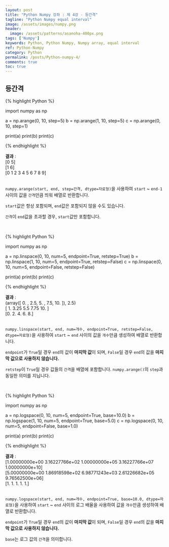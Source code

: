 ```yaml
---
layout: post
title: "Python Numpy 강좌 : 제 4강 - 등간격"
tagline: "Python Numpy equal interval"
image: /assets/images/numpy.png
header:
  image: /assets/patterns/asanoha-400px.png
tags: ['Numpy']
keywords: Python, Python Numpy, Numpy array, equal interval
ref: Python-Numpy
category: Python
permalink: /posts/Python-numpy-4/
comments: true
toc: true
---
```


## 등간격

{% highlight Python %}

import numpy as np

a = np.arange(0, 10, step=5)
b = np.arange(1, 10, step=5)
c = np.arange(0, 10, step=1)

print(a)
print(b)
print(c)

{% endhighlight %}

**결과**
:    
[0 5]<br>
[1 6]<br>
[0 1 2 3 4 5 6 7 8 9]<br>
<br>

`numpy.arange(start, end, step=간격, dtype=자료형)`을 사용하여 `start` ~ `end-1` 사이의 값을 `간격`만큼 띄워 배열로 반환합니다.

`start`값은 항상 포함되며, `end`값은 포함되지 않을 수도 있습니다.

`간격`이 `end`값을 초과할 경우, `start`값만 포함합니다.

<br>

{% highlight Python %}

import numpy as np

a = np.linspace(0, 10, num=5, endpoint=True, retstep=True)
b = np.linspace(1, 10, num=5, endpoint=True, retstep=False)
c = np.linspace(0, 10, num=5, endpoint=False, retstep=False)

print(a)
print(b)
print(c)

{% endhighlight %}

**결과**
:    
(array([ 0. ,  2.5,  5. ,  7.5, 10. ]), 2.5)<br>
[ 1.    3.25  5.5   7.75 10.  ]<br>
[0. 2. 4. 6. 8.]<br>
<br>

`numpy.linspace(start, end, num=개수, endpoint=True, retstep=False, dtype=자료형)`을 사용하여 `start` ~ `end` 사이의 값을 `개수`만큼 생성하여 배열로 반환합니다.

`endpoint`가 `True`일 경우 `end`의 값이 **마지막 값**이 되며, `False`일 경우 `end`의 값을 **마지막 값으로 사용하지 않습니다.**

`retstep`이 `True`일 경우 값들의 `간격`을 배열에 포함합니다. `numpy.arange()`의 `step`과 동일한 의미를 지닙니다.

<br>

{% highlight Python %}

import numpy as np

a = np.logspace(0, 10, num=5, endpoint=True, base=10.0)
b = np.logspace(1, 10, num=5, endpoint=True, base=5.0)
c = np.logspace(0, 10, num=5, endpoint=False, base=1.0)

print(a)
print(b)
print(c)

{% endhighlight %}

**결과**
:    
[1.00000000e+00 3.16227766e+02 1.00000000e+05 3.16227766e+07 1.00000000e+10]<br>
[5.00000000e+00 1.86918598e+02 6.98771243e+03 2.61226682e+05 9.76562500e+06]<br>
[1. 1. 1. 1. 1.]<br>
<br>

`numpy.logspace(start, end, num=개수, endpoint=True, base=10.0, dtype=자료형)`을 사용하여 `start` ~ `end` 사이의 로그 배율을 사용하여 값을 `개수`만큼 생성하여 배열로 반환합니다.

`endpoint`가 `True`일 경우 `end`의 값이 **마지막 값**이 되며, `False`일 경우 `end`의 값을 **마지막 값으로 사용하지 않습니다.**

`base`는 로그 값의 `간격`을 의미합니다.
